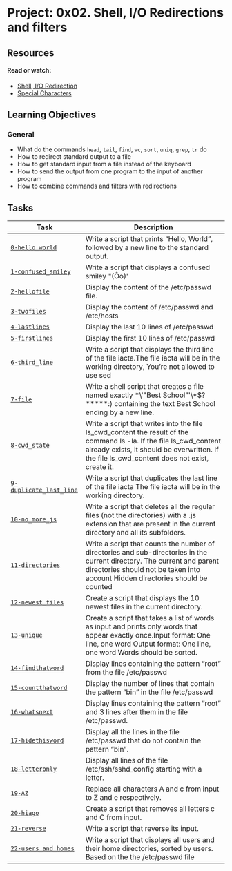 # Project: 0x02. Shell, I/O Redirections and filters

## Resources

#### Read or watch:

* [Shell, I/O Redirection](https://intranet.alxswe.com/rltoken/fGOQQXRKbvOcd1qLRxHzLQ)
* [Special Characters](https://intranet.alxswe.com/rltoken/c1pz13vke3HPH0S8iALbtw)
## Learning Objectives

### General

* What do the commands <code>head</code>, <code>tail</code>, <code>find</code>, <code>wc</code>, <code>sort</code>, <code>uniq</code>, <code>grep</code>, <code>tr</code> do
* How to redirect standard output to a file
* How to get standard input from a file instead of the keyboard
* How to send the output from one program to the input of another program
* How to combine commands and filters with redirections
## Tasks

| Task | Description |
| ---- | ----------- |
| <code>[0-hello_world](./0-hello_world)</code>| Write a script that prints “Hello, World”, followed by a new line to the standard output.|
| <code>[1-confused_smiley](./1-confused_smiley)</code> | Write a script that displays a confused smiley "(Ôo)'|
| <code>[2-hellofile](./2-hellofile)</code> | Display the content of the /etc/passwd file. |
| <code>[3-twofiles](./3-twofiles)</code> | Display the content of /etc/passwd and /etc/hosts |
| <code>[4-lastlines](./4-lastlines)</code> | Display the last 10 lines of /etc/passwd |
| <code>[5-firstlines](./5-firstlines)</code> | Display the first 10 lines of /etc/passwd |
| <code>[6-third_line](./6-third_line)</code> | Write a script that displays the third line of the file iacta.The file iacta will be in the working directory, You’re not allowed to use sed |
| <code>[7-file](./7-file)</code> | Write a shell script that creates a file named exactly \*\\'"Best School"\'\\*$\?\*\*\*\*\*:) containing the text Best School ending by a new line. |
| <code>[8-cwd_state](./8-cwd_state)</code> | Write a script that writes into the file ls_cwd_content the result of the command ls -la. If the file ls_cwd_content already exists, it should be overwritten. If the file ls_cwd_content does not exist, create it. |
| <code>[9-duplicate_last_line](./9-duplicate_last_line)</code> | Write a script that duplicates the last line of the file iacta The file iacta will be in the working directory. |
| <code>[10-no_more_js](./10-no_more_js)</code> | Write a script that deletes all the regular files (not the directories) with a .js extension that are present in the current directory and all its subfolders. |
| <code>[11-directories](./11-directories)</code> | Write a script that counts the number of directories and sub-directories in the current directory. The current and parent directories should not be taken into account Hidden directories should be counted |
| <code>[12-newest_files](./12-newest_files)</code> | Create a script that displays the 10 newest files in the current directory. |
| <code>[13-unique](./13-unique)</code> | Create a script that takes a list of words as input and prints only words that appear exactly once.Input format: One line, one word Output format: One line, one word Words should be sorted. |
| <code>[14-findthatword](./14-findthatword)</code> | Display lines containing the pattern “root” from the file /etc/passwd |
| <code>[15-countthatword](./15-countthatword)</code> | Display the number of lines that contain the pattern “bin” in the file /etc/passwd |
| <code>[16-whatsnext](./16-whatsnext)</code> | Display lines containing the pattern “root” and 3 lines after them in the file /etc/passwd. |
| <code>[17-hidethisword](./17-hidethisword)</code> | Display all the lines in the file /etc/passwd that do not contain the pattern “bin”. |
| <code>[18-letteronly](./18-letteronly)</code> | Display all lines of the file /etc/ssh/sshd_config starting with a letter. |
| <code>[19-AZ](./19-AZ)</code> | Replace all characters A and c from input to Z and e respectively. |
| <code>[20-hiago](./20-hiago)</code> | Create a script that removes all letters c and C from input. |
| <code>[21-reverse](./21-reverse)</code> | Write a script that reverse its input. |
| <code>[22-users_and_homes](./22-users_and_homes)</code> | Write a script that displays all users and their home directories, sorted by users. Based on the the /etc/passwd file |

